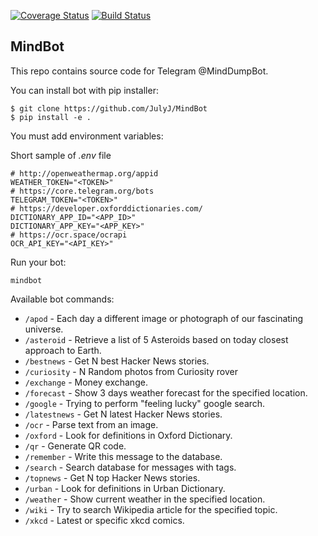 [![Coverage Status](https://coveralls.io/repos/github/JulyJ/MindBot/badge.svg?branch=master)](https://coveralls.io/github/JulyJ/MindBot?branch=master)
[![Build Status](https://travis-ci.org/JulyJ/MindBot.svg?branch=master)](https://travis-ci.org/JulyJ/MindBot)

## MindBot

This repo contains source code for Telegram @MindDumpBot.

You can install bot with pip installer:

```
$ git clone https://github.com/JulyJ/MindBot
$ pip install -e .
```

You must add environment variables:

Short sample of *.env* file
```
# http://openweathermap.org/appid
WEATHER_TOKEN="<TOKEN>"
# https://core.telegram.org/bots
TELEGRAM_TOKEN="<TOKEN>"
# https://developer.oxforddictionaries.com/
DICTIONARY_APP_ID="<APP_ID>"
DICTIONARY_APP_KEY="<APP_KEY>"
# https://ocr.space/ocrapi
OCR_API_KEY="<API_KEY>"
```

Run your bot:

```
mindbot
```

Available bot commands:
- `/apod` -  Each day a different image or photograph of our fascinating universe.
- `/asteroid` -  Retrieve a list of 5 Asteroids based on today closest approach to Earth.
- `/bestnews`  - Get N best Hacker News stories.
- `/curiosity` - N Random photos from Curiosity rover
- `/exchange`  - Money exchange.
- `/forecast`  - Show 3 days weather forecast for the specified location.
- `/google` - Trying to perform "feeling lucky" google search.
- `/latestnews` - Get N latest Hacker News stories.
- `/ocr`  - Parse text from an image.
- `/oxford`  - Look for definitions in Oxford Dictionary.
- `/qr`  - Generate QR code.
- `/remember` - Write this message to the database.
- `/search`  - Search database for messages with tags.
- `/topnews`  - Get N top Hacker News stories.
- `/urban`  - Look for definitions in Urban Dictionary.
- `/weather`  - Show current weather in the specified location.
- `/wiki` - Try to search Wikipedia article for the specified topic.
- `/xkcd`  - Latest or specific xkcd comics.
